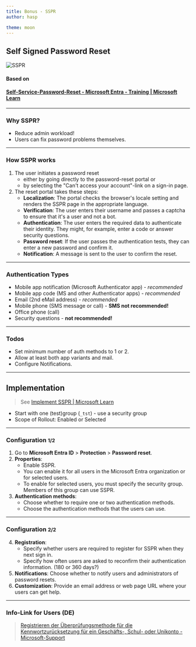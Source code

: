 ```yaml
---
title: Bonus - SSPR
author: hasp

theme: moon
---
```


## Self Signed Password Reset

![SSPR](https://learn.microsoft.com/en-us/training/achievements/allow-users-reset-their-password.svg)

#### Based on

#### [Self-Service-Password-Reset - Microsoft Entra - Training | Microsoft Learn](https://learn.microsoft.com/de-de/training/modules/allow-users-reset-their-password/)

---

### Why SSPR?

- Reduce admin workload!
- Users can fix password problems themselves.

---

### How SSPR works

1. The user initiates a password reset
   - either by going directly to the password-reset portal or 
   - by selecting the "Can't access your account"-link on a sign-in page.
2. The reset portal takes these steps:
   - **Localization**: The portal checks the browser's locale setting and renders the SSPR page in the appropriate language.
   - **Verification**: The user enters their username and passes a captcha to ensure that it's a user and not a bot.
   - **Authentication**: The user enters the required data to authenticate their identity. They might, for example, enter a code or answer security questions.
   - **Password reset**: If the user passes the authentication tests, they can enter a new password and confirm it.
   - **Notification**: A message is sent to the user to confirm the reset.

---

### Authentication Types

- Mobile app notification (Microsoft Authenticator app) - *recommended*
- Mobile app code (MS and other Authenticator apps) - *recommended*
- Email (2nd eMail address) - *recommended*
- Mobile phone (SMS message or call) - **SMS not recommended!**
- Office phone (call)
- Security questions - **not recommended!**

---

### Todos

- Set minimum number of auth methods to 1 or 2.
- Allow at least both app variants and mail.
- Configure Notifications.

---

## Implementation

> See [Implement SSPR | Microsoft Learn](https://learn.microsoft.com/en-us/training/modules/allow-users-reset-their-password/3-implement-azure-ad-self-service-password-reset)

- Start with one (test)group (`_tst`) - use a security group
- Scope of Rollout: Enabled or Selected

---

### Configuration <small>1/2</small>

1. Go to **Microsoft Entra ID** > **Protection** > **Password reset**.
2. **Properties**:
   - Enable SSPR.
   - You can enable it for all users in the Microsoft Entra organization or for selected users.
   - To enable for selected users, you must specify the security group. Members of this group can use SSPR.
3. **Authentication methods**:
   - Choose whether to require one or two authentication methods.
   - Choose the authentication methods that the users can use.

---

### Configuration <small>2/2</small>

4. **Registration**:
   - Specify whether users are required to register for SSPR when they next sign in.
   - Specify how often users are asked to reconfirm their authentication information. (180 or 360 days?)
5. **Notifications**: Choose whether to notify users and administrators of password resets.
6. **Customization**: Provide an email address or web page URL where your users can get help.

---

### Info-Link for Users (DE)

> [Registrieren der Überprüfungsmethode für die Kennwortzurücksetzung für ein Geschäfts-, Schul- oder Unikonto - Microsoft-Support](https://support.microsoft.com/de-de/account-billing/registrieren-der-überprüfungsmethode-für-die-kennwortzurücksetzung-für-ein-geschäfts-schul-oder-unikonto-47a55d4a-05b0-4f67-9a63-f39a43dbe20a)
